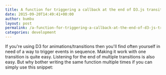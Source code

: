 ```yaml
---
title: A function for triggering a callback at the end of D3.js transitions
date: 2015-09-20T14:49:41+00:00
author: bumbu
layout: post
permalink: /a-function-for-triggering-a-callback-at-the-end-of-d3-js-transitions/
categories: development
---
```

If you're using D3 for animations/transitions then you'll find often yourself in need of a way to trigger events in sequence. Making it work with one transition is quite easy. Listening for the end of multiple transitions is also easy. But why bother writing the same function multiple times if you can simply use this snippet:
<script src="https://gist.github.com/bumbu/dd5cb25a8762a0cab855.js"></script>

